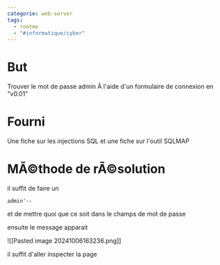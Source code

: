 ```yaml
---
categorie: web-server
tags:
  - rootme
  - "#informatique/cyber"
---
```

# But

Trouver le mot de passe admin Ã  l'aide d'un formulaire de connexion en "v0.01"

# Fourni

Une fiche sur les injections SQL et une fiche sur l'outil SQLMAP



# MÃ©thode de rÃ©solution

il suffit de faire un 
```
admin'--
```
et de mettre quoi que ce soit dans le champs de mot de passe

ensuite le message apparait

![[Pasted image 20241006163236.png]]



il suffit d'aller inspecter la page